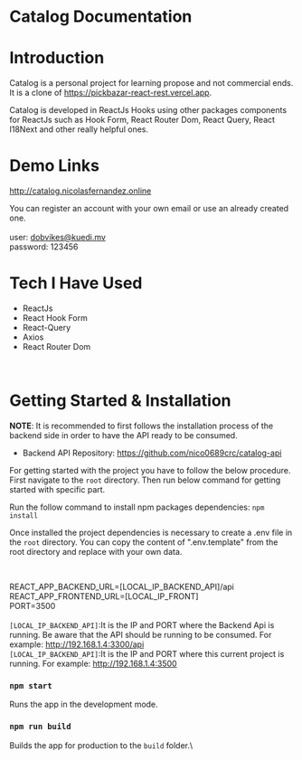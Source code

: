 # Catalog Documentation

# Introduction

Catalog is a personal project for learning propose and not commercial ends. 
It is a clone of https://pickbazar-react-rest.vercel.app.

Catalog is developed in ReactJs Hooks using other packages components for ReactJs such as Hook Form, React Router Dom, React Query, React I18Next and other really helpful ones.

# Demo Links

http://catalog.nicolasfernandez.online

You can register an account with your own email or use an already created one.
<br><br>
user: dobvikes@kuedi.mv<br>
password: 123456

# Tech I Have Used

- ReactJs
- React Hook Form
- React-Query
- Axios
- React Router Dom

<br>

# Getting Started & Installation

**NOTE**: It is recommended to first follows the installation process of the backend side in order to have the API ready to be consumed.
 - Backend API Repository: https://github.com/nico0689crc/catalog-api

For getting started with the project you have to follow the below procedure. First navigate to the `root` directory. Then run below command for getting started with specific part. 

Run the follow command to install npm packages dependencies: 
`npm install`

Once installed the project dependencies is necessary to create a .env file in the `root` directory. You can copy the content of ".env.template" from the root directory and replace with your own data.

<br>

REACT_APP_BACKEND_URL=[LOCAL_IP_BACKEND_API]/api
<br>
REACT_APP_FRONTEND_URL=[LOCAL_IP_FRONT]
<br>
PORT=3500
<br><br>
`[LOCAL_IP_BACKEND_API]`:It is the IP and PORT where the Backend Api is running. Be aware that the API should be running to be consumed. For example: http://192.168.1.4:3300/api
<br>
`[LOCAL_IP_BACKEND_API]`:It is the IP and PORT where this current project is running. For example: http://192.168.1.4:3500
<br>

### `npm start`

Runs the app in the development mode.

### `npm run build`

Builds the app for production to the `build` folder.\



